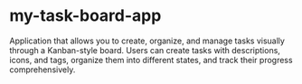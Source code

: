 # my-task-board-app
Application that allows you to create, organize, and manage tasks visually through a Kanban-style board. Users can create tasks with descriptions, icons, and tags, organize them into different states, and track their progress comprehensively.
